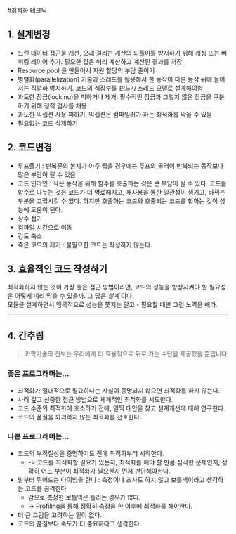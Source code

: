 #최적화 테크닉


## 1. 설계변경

* 느린 데이터 접근을 개선, 오래 걸리는 계산의 되풀이를 방지하기 위해 캐싱 또는 버퍼링 레이어 추가. 필요한 값은 미리 계산하고 계산된 결과를 저장
* Resource pool 을 만들어서 자원 할당의 부담 줄이기 
* 병렬화(parallelization) 기술과 스레드를 활용해서 한 동작이 다른 동작 뒤에 늘어서는 직렬화 방지하기. 코드의 심장부를 *반드시* 스레드 모델로 설계해야함
* 과도한 잠금(locking)을 피하거나 제거. 필수적인 잠금과 그렇지 않은 잠금을 구분하기 위해 정적 검사를 채용
* 과도한 익셉션 사용 피하기. 익셉션은 컴파일러가 하는 최적화를 막을 수 있음
* 필요없는 코드 삭제하기

## 2. 코드변경
* 루프풀기 : 반복문의 본체가 아주 짧을 경우에는 루프의 골격이 반복되는 동작보다 많은 부담이 될 수 있음
* 코드 인라인 : 작은 동작을 위해 함수를 호출하는 것은 큰 부담이 될 수 있다. 코드를 함수로 나누는 것은 코드가 더 명료해지고, 재사용을 통한 일관성이 생기고, 바뀌는 부분을 고립시킬 수 있다. 하지만 호출하는 코드와 호출되는 코드를 합하는 것이 성능에 도움이 된다.
* 상수 접기
* 컴파일 시간으로 이동 
* 강도 축소
* 죽은 코드의 제거 : 불필요한 코드는 작성하지 않는다.

## 3. 효율적인 코드 작성하기
 
 최적화하지 않는 것이 가장 좋은 접근 방법이라면, 코드의 성능을 향상시켜야 할 필요성은 어떻게 미리 막을 수 있을까. 그 답은 *설계* 이다. <br/>
모듈을 설계하면서 맹목적으로 성능을 쫓지는 말고 - 필요할 때만 그런 노력을 해라. 

---

## 4. 간추림
> 과학기술의 진보는 우리에게 더 효율적으로 뒤로 가는 수단을 제공했을 뿐입니다

### 좋은 프로그래머는...
* 최적화가 절대적으로 필요하다는 사실이 증명되지 않으면 최적화를 하지 않는다.
* 사려 깊고 신중한 접근 방법으로 체계적인 최적화를 시도한다.
* 코드 수준의 최적화에 호소하기 전에, 일찍 대안을 찾고 설계개선에 대해 연구한다.
* 코드의 품질을 퐈괴하지 않는 최적화를 선호한다.

### 나쁜 프로그래머는...
* 코드의 부적절성을 증명하기도 전에 최적화부터 시작한다. 
	* -> 코드를 최적화할 필요가 있는지, 최적화를 해야 할 만큼 심각한 문제인지, 정확히 어느 부분이 최적화가 필요한지 먼저 판단해야한다.
* 발부터 뛰어드는 다이빙을 한다 : 측정이나 조사도 하지 않고 보틀넥이라고 생각하는 코드를 공격한다  
	* 감으로 측정한 보틀넥은 틀리는 경우가 많다.
	* -> Profiling을 통해 정확히 측정을 한 이후에 최적화를 해야한다.
* 더 큰 그림을 고려하는 일이 없다. 
* 코드의 품질보다 속도가 더 중요하다고 생각한다.





